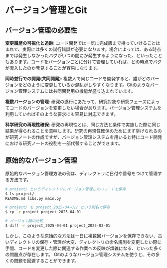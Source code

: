 # バージョン管理とGit

## バージョン管理の必要性

**変更履歴の可視化と追跡**: コード開発では一気に完成版まで持っていけることはまれで、実際には多くの試行錯誤が必要になります。場合によっては、ある時点までは発生しなかったバグがいつの間にか発生するようになった、といったこともあります。コードをバージョンごとに分けて管理していれば、どの時点でバグが混入したのか発見することが容易になります。

**同時並行での開発(共同開発)**: 複数人で同じコードを開発すると、誰がどのバージョンをどのように変更しているか混乱がしやすくなります。Gitのようなバージョン管理システムには共同開発用の機能が盛り込まれています。

**複数バージョンの管理**: 研究の遂行にあたって、研究対象や研究フェーズによってコードのバージョンを変更したい場合があります。バージョン管理システムを利用していればそのような要求にも容易に対応できます。

**科学研究の再現性確保**: 研究の再現性とは、同じ方法と条件で実施した際に同じ結果が得られることを意味します。研究の再現性確保のためにまず挙げられるのが研究ノートの作成ですが、バージョン管理システムを用いると特にコード開発における研究ノートの役割を一部代替することができます。

## 原始的なバージョン管理

原始的なバージョン管理方法の例は、ディレクトリに日付や番号をつけて管理する方法です。

```bash
# project/ というディレクトリにバージョン管理したいコードを保存
$ ls project/
README.md libs.py main.py 

# project/ を project_2025-04-01/ という別名で保存
$ cp -r project project_2025-04-01

# バージョン間の比較
$ diff -r project_2025-04-01 project_2025-03-01
```

しかし、このような原始的な方法は一日に複数回バージョンを保存できない、古いディレクトリの保存・管理が大変、ディレクトリの命名規則を変更したい際に手間、コードを変更した際に関連する作業への反映が煩雑になる、といった多くの問題点が存在します。
Gitのようなバージョン管理システムを使うと、その多くの問題を回避することができます。

